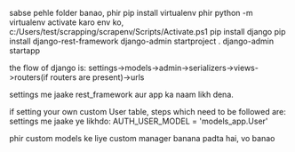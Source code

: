 sabse pehle folder banao, 
phir pip install virtualenv
phir python -m virtualenv <nameOfEnv>
activate karo env ko, c:/Users/test/scrapping/scrapenv/Scripts/Activate.ps1
pip install django
pip install django-rest-framework
django-admin startproject <PROJECTNAME> .
django-admin startapp <APPNAME>

the flow of django is:
settings->models->admin->serializers->views->routers(if routers are present)->urls

settings me jaake rest_framework aur app ka naam likh dena.

if setting your own custom User table, steps which need to be followed are:
settings me jaake ye likhdo:
AUTH_USER_MODEL = 'models_app.User'


phir custom models ke liye custom manager banana padta hai, vo banao